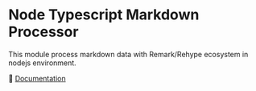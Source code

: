 # Node Typescript Markdown Processor

This module process markdown data with Remark/Rehype ecosystem in nodejs environment.

:page_facing_up: [Documentation]()
